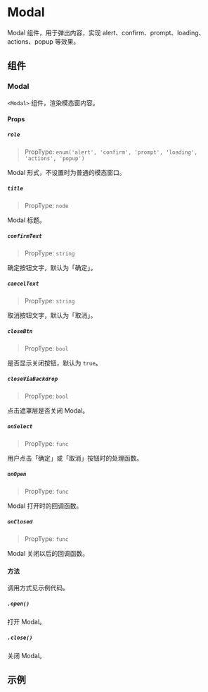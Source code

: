 # Modal

Modal 组件，用于弹出内容，实现 alert、confirm、prompt、loading、actions、popup 等效果。

## 组件

### Modal

`<Modal>` 组件，渲染模态窗内容。

#### Props

##### `role`

> PropType: `enum('alert', 'confirm', 'prompt', 'loading',
                        'actions', 'popup')`

Modal 形式，不设置时为普通的模态窗口。

##### `title`

> PropType: `node`

Modal 标题。

##### `confirmText`

> PropType: `string`

确定按钮文字，默认为「确定」。

##### `cancelText`

> PropType: `string`

取消按钮文字，默认为「取消」。

##### `closeBtn`

> PropType: `bool`

是否显示关闭按钮，默认为 `true`。

##### `closeViaBackdrop`

> PropType: `bool`

点击遮罩层是否关闭 Modal。

##### `onSelect`

> PropType: `func`

用户点击「确定」或「取消」按钮时的处理函数。

##### `onOpen`

> PropType: `func`

Modal 打开时的回调函数。

##### `onClosed`

> PropType: `func`

Modal 关闭以后的回调函数。


#### 方法

调用方式见示例代码。

##### `.open()`

打开 Modal。

##### `.close()`

关闭 Modal。


## 示例
